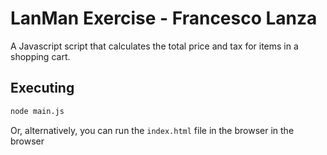 # LanMan Exercise - Francesco Lanza

A Javascript script that calculates the total price and tax for items in a shopping cart.

## Executing

```bash
node main.js
```

Or, alternatively, you can run the `index.html` file in the browser in the browser
